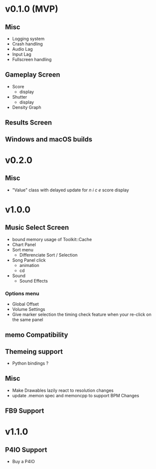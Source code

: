 # v0.1.0 (MVP)
## Misc
- Logging system
- Crash handling
- Audio Lag
- Input Lag
- Fullscreen handling

## Gameplay Screen
- Score
    - display
- Shutter
    - display
- Density Graph

## Results Screen

## Windows and macOS builds

# v0.2.0
## Misc
- "Value" class with delayed update for *n i c e* score display

# v1.0.0
## Music Select Screen
- bound memory usage of Toolkit::Cache
- Chart Panel
- Sort menu
    - Differenciate Sort / Selection
- Song Panel click
    - animation
    - cd
- Sound
    - Sound Effects
### Options menu
- Global Offset
- Volume Settings
- Give marker selection the timing check feature when your re-click on the same panel
    
## memo Compatibility

## Themeing support
- Python bindings ?

## Misc
- Make Drawables lazily react to resolution changes
- update .memon spec and memoncpp to support BPM Changes

## FB9 Support

# v1.1.0
## P4IO Support
- Buy a P4IO